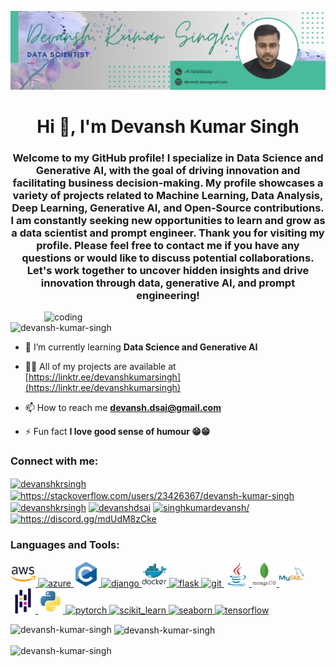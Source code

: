 ![logo](https://github.com/DEVANSH-KUMAR-SINGH/DEVANSH-KUMAR-SINGH/blob/main/github%20photo.png)
<h1 align="center">Hi 👋, I'm Devansh Kumar Singh</h1>
<h3 align="center">Welcome to my GitHub profile! I specialize in Data Science and Generative AI, with the goal of driving innovation and facilitating business decision-making. My profile showcases a variety of projects related to Machine Learning, Data Analysis, Deep Learning, Generative AI, and Open-Source contributions. I am constantly seeking new opportunities to learn and grow as a data scientist and prompt engineer. Thank you for visiting my profile. Please feel free to contact me if you have any questions or would like to discuss potential collaborations. Let's work together to uncover hidden insights and drive innovation through data, generative AI, and prompt engineering!</h3>
<img align="right" alt="coding" width="450" src="https://github.com/DEVANSH-KUMAR-SINGH/DEVANSH-KUMAR-SINGH/assets/141431788/86b5a8c6-293c-4b7e-9c6e-05f47a009374">
<p align="left"> <img src="https://komarev.com/ghpvc/?username=devansh-kumar-singh&label=Profile%20views&color=0e75b6&style=flat" alt="devansh-kumar-singh" /> </p>

- 🌱 I’m currently learning **Data Science and Generative AI**

- 👨‍💻 All of my projects are available at [https://linktr.ee/devanshkumarsingh](https://linktr.ee/devanshkumarsingh)

- 📫 How to reach me **devansh.dsai@gmail.com**

- ⚡ Fun fact **I love good sense of humour 😁😁**

<h3 align="left">Connect with me:</h3>
<p align="left">
<a href="https://linkedin.com/in/devanshkrsingh" target="blank"><img align="center" src="https://raw.githubusercontent.com/rahuldkjain/github-profile-readme-generator/master/src/images/icons/Social/linked-in-alt.svg" alt="devanshkrsingh" height="30" width="40" /></a>
<a href="https://stackoverflow.com/users/https://stackoverflow.com/users/23426367/devansh-kumar-singh" target="blank"><img align="center" src="https://raw.githubusercontent.com/rahuldkjain/github-profile-readme-generator/master/src/images/icons/Social/stack-overflow.svg" alt="https://stackoverflow.com/users/23426367/devansh-kumar-singh" height="30" width="40" /></a>
<a href="https://kaggle.com/devanshkrsingh" target="blank"><img align="center" src="https://raw.githubusercontent.com/rahuldkjain/github-profile-readme-generator/master/src/images/icons/Social/kaggle.svg" alt="devanshkrsingh" height="30" width="40" /></a>
<a href="https://www.hackerrank.com/devanshdsai" target="blank"><img align="center" src="https://raw.githubusercontent.com/rahuldkjain/github-profile-readme-generator/master/src/images/icons/Social/hackerrank.svg" alt="devanshdsai" height="30" width="40" /></a>
<a href="https://www.leetcode.com/singhkumardevansh/" target="blank"><img align="center" src="https://raw.githubusercontent.com/rahuldkjain/github-profile-readme-generator/master/src/images/icons/Social/leet-code.svg" alt="singhkumardevansh/" height="30" width="40" /></a>
<a href="https://discord.gg/https://discord.gg/mdUdM8zCke" target="blank"><img align="center" src="https://raw.githubusercontent.com/rahuldkjain/github-profile-readme-generator/master/src/images/icons/Social/discord.svg" alt="https://discord.gg/mdUdM8zCke" height="30" width="40" /></a>
</p>

<h3 align="left">Languages and Tools:</h3>
<p align="left"> <a href="https://aws.amazon.com" target="_blank" rel="noreferrer"> <img src="https://raw.githubusercontent.com/devicons/devicon/master/icons/amazonwebservices/amazonwebservices-original-wordmark.svg" alt="aws" width="40" height="40"/> </a> <a href="https://azure.microsoft.com/en-in/" target="_blank" rel="noreferrer"> <img src="https://www.vectorlogo.zone/logos/microsoft_azure/microsoft_azure-icon.svg" alt="azure" width="40" height="40"/> </a> <a href="https://www.cprogramming.com/" target="_blank" rel="noreferrer"> <img src="https://raw.githubusercontent.com/devicons/devicon/master/icons/c/c-original.svg" alt="c" width="40" height="40"/> </a> <a href="https://www.djangoproject.com/" target="_blank" rel="noreferrer"> <img src="https://cdn.worldvectorlogo.com/logos/django.svg" alt="django" width="40" height="40"/> </a> <a href="https://www.docker.com/" target="_blank" rel="noreferrer"> <img src="https://raw.githubusercontent.com/devicons/devicon/master/icons/docker/docker-original-wordmark.svg" alt="docker" width="40" height="40"/> </a> <a href="https://flask.palletsprojects.com/" target="_blank" rel="noreferrer"> <img src="https://www.vectorlogo.zone/logos/pocoo_flask/pocoo_flask-icon.svg" alt="flask" width="40" height="40"/> </a> <a href="https://git-scm.com/" target="_blank" rel="noreferrer"> <img src="https://www.vectorlogo.zone/logos/git-scm/git-scm-icon.svg" alt="git" width="40" height="40"/> </a> <a href="https://www.java.com" target="_blank" rel="noreferrer"> <img src="https://raw.githubusercontent.com/devicons/devicon/master/icons/java/java-original.svg" alt="java" width="40" height="40"/> </a> <a href="https://www.mongodb.com/" target="_blank" rel="noreferrer"> <img src="https://raw.githubusercontent.com/devicons/devicon/master/icons/mongodb/mongodb-original-wordmark.svg" alt="mongodb" width="40" height="40"/> </a> <a href="https://www.mysql.com/" target="_blank" rel="noreferrer"> <img src="https://raw.githubusercontent.com/devicons/devicon/master/icons/mysql/mysql-original-wordmark.svg" alt="mysql" width="40" height="40"/> </a> <a href="https://pandas.pydata.org/" target="_blank" rel="noreferrer"> <img src="https://raw.githubusercontent.com/devicons/devicon/2ae2a900d2f041da66e950e4d48052658d850630/icons/pandas/pandas-original.svg" alt="pandas" width="40" height="40"/> </a> <a href="https://www.python.org" target="_blank" rel="noreferrer"> <img src="https://raw.githubusercontent.com/devicons/devicon/master/icons/python/python-original.svg" alt="python" width="40" height="40"/> </a> <a href="https://pytorch.org/" target="_blank" rel="noreferrer"> <img src="https://www.vectorlogo.zone/logos/pytorch/pytorch-icon.svg" alt="pytorch" width="40" height="40"/> </a> <a href="https://scikit-learn.org/" target="_blank" rel="noreferrer"> <img src="https://upload.wikimedia.org/wikipedia/commons/0/05/Scikit_learn_logo_small.svg" alt="scikit_learn" width="40" height="40"/> </a> <a href="https://seaborn.pydata.org/" target="_blank" rel="noreferrer"> <img src="https://seaborn.pydata.org/_images/logo-mark-lightbg.svg" alt="seaborn" width="40" height="40"/> </a> <a href="https://www.tensorflow.org" target="_blank" rel="noreferrer"> <img src="https://www.vectorlogo.zone/logos/tensorflow/tensorflow-icon.svg" alt="tensorflow" width="40" height="40"/> </a> </p>

<p><img align="left" src="https://github-readme-stats.vercel.app/api/top-langs?username=devansh-kumar-singh&show_icons=true&locale=en&layout=compact" alt="devansh-kumar-singh" /></p>

<p>&nbsp;<img align="center" src="https://github-readme-stats.vercel.app/api?username=devansh-kumar-singh&show_icons=true&locale=en" alt="devansh-kumar-singh" /></p>

<p><img align="center" src="https://github-readme-streak-stats.herokuapp.com/?user=devansh-kumar-singh&" alt="devansh-kumar-singh" /></p>

